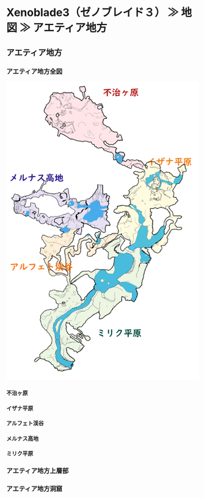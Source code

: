 # Xenoblade3（ゼノブレイド３） ≫ 地図 ≫ アエティア地方

## アエティア地方

### アエティア地方全図

![](アエティア地方全図.png)

#### 不治ヶ原

#### イザナ平原

#### アルフェト渓谷

#### メルナス高地

#### ミリク平原


### アエティア地方上層部

### アエティア地方洞窟

